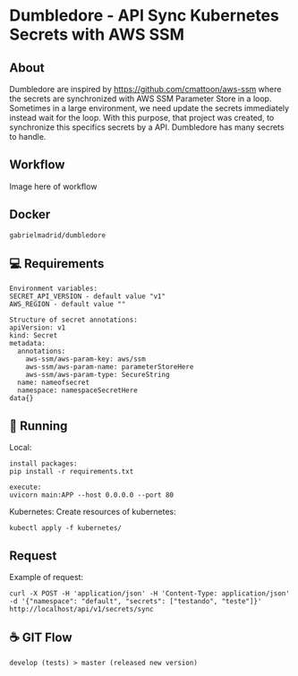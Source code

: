 # Dumbledore - API Sync Kubernetes Secrets with AWS SSM

## About

Dumbledore are inspired by https://github.com/cmattoon/aws-ssm where the secrets are synchronized with AWS SSM Parameter Store in a loop. 
Sometimes in a large environment, we need update the secrets immediately instead wait for the loop. With this purpose, that project was created, to synchronize this specifics secrets by a API. Dumbledore has many secrets to handle.

## Workflow

Image here of workflow

## Docker

````
gabrielmadrid/dumbledore
````

## 💻 Requirements

````
Environment variables:
SECRET_API_VERSION - default value "v1"
AWS_REGION - default value ""
````
````
Structure of secret annotations:
apiVersion: v1
kind: Secret
metadata:
  annotations:
    aws-ssm/aws-param-key: aws/ssm
    aws-ssm/aws-param-name: parameterStoreHere
    aws-ssm/aws-param-type: SecureString
  name: nameofsecret
  namespace: namespaceSecretHere
data{}
````

## 🚀 Running
 
Local:
```
install packages:
pip install -r requirements.txt

execute:
uvicorn main:APP --host 0.0.0.0 --port 80
```

Kubernetes:
Create resources of kubernetes:
````
kubectl apply -f kubernetes/
````

## Request

Example of request:
````
curl -X POST -H 'application/json' -H 'Content-Type: application/json' -d '{"namespace": "default", "secrets": ["testando", "teste"]}' http://localhost/api/v1/secrets/sync
````

## ☕ GIT Flow

```
develop (tests) > master (released new version)
```